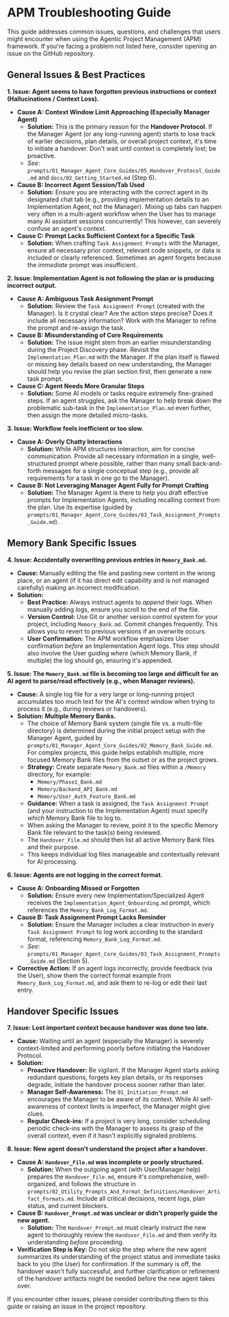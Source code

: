 # APM Troubleshooting Guide

This guide addresses common issues, questions, and challenges that users might encounter when using the Agentic Project Management (APM) framework. If you're facing a problem not listed here, consider opening an issue on the GitHub repository.

## General Issues & Best Practices

**1. Issue: Agent seems to have forgotten previous instructions or context (Hallucinations / Context Loss).**

- **Cause A: Context Window Limit Approaching (Especially Manager Agent)**
    - **Solution:** This is the primary reason for the **Handover Protocol**. If the Manager Agent (or any long-running agent) starts to lose track of earlier decisions, plan details, or overall project context, it's time to initiate a handover. Don't wait until context is completely lost; be proactive.
    - _See:_ `prompts/01_Manager_Agent_Core_Guides/05_Handover_Protocol_Guide.md` and `docs/02_Getting_Started.md` (Step 6).
- **Cause B: Incorrect Agent Session/Tab Used**
    - **Solution:** Ensure you are interacting with the correct agent in its designated chat tab (e.g., providing implementation details to an Implementation Agent, not the Manager). Mixing up tabs can happen very often in a multi-agent workflow when the User has to manage many AI assistant sessions concurrently! This however, can severely confuse an agent's context.
- **Cause C: Prompt Lacks Sufficient Context for a Specific Task**
    - **Solution:** When crafting `Task Assignment Prompts` with the Manager, ensure all necessary prior context, relevant code snippets, or data is included or clearly referenced. Sometimes an agent forgets because the _immediate_ prompt was insufficient.

**2. Issue: Implementation Agent is not following the plan or is producing incorrect output.**

- **Cause A: Ambiguous Task Assignment Prompt**
    - **Solution:** Review the `Task Assignment Prompt` (created with the Manager). Is it crystal clear? Are the action steps precise? Does it include all necessary information? Work with the Manager to refine the prompt and re-assign the task.
- **Cause B: Misunderstanding of Core Requirements**
    - **Solution:** The issue might stem from an earlier misunderstanding during the Project Discovery phase. Revisit the `Implementation_Plan.md` with the Manager. If the plan itself is flawed or missing key details based on new understanding, the Manager should help you revise the plan section first, then generate a new task prompt.
- **Cause C: Agent Needs More Granular Steps**
    - **Solution:** Some AI models or tasks require extremely fine-grained steps. If an agent struggles, ask the Manager to help break down the problematic sub-task in the `Implementation_Plan.md` even further, then assign the more detailed micro-tasks.

**3. Issue: Workflow feels inefficient or too slow.**

- **Cause A: Overly Chatty Interactions**
    - **Solution:** While APM structures interaction, aim for concise communication. Provide all necessary information in a single, well-structured prompt where possible, rather than many small back-and-forth messages for a single conceptual step (e.g., provide all requirements for a task in one go to the Manager).
- **Cause B: Not Leveraging Manager Agent Fully for Prompt Crafting**
    - **Solution:** The Manager Agent is there to help you draft effective prompts for Implementation Agents, including recalling context from the plan. Use its expertise (guided by `prompts/01_Manager_Agent_Core_Guides/03_Task_Assignment_Prompts_Guide.md`).

## Memory Bank Specific Issues

**4. Issue: Accidentally overwriting previous entries in `Memory_Bank.md`.**

- **Cause:** Manually editing the file and pasting new content in the wrong place, or an agent (if it has direct edit capability and is not managed carefully) making an incorrect modification.
- **Solution:**
    - **Best Practice:** Always instruct agents to _append_ their logs. When manually adding logs, ensure you scroll to the end of the file.
    - **Version Control:** Use Git or another version control system for your project, including `Memory_Bank.md`. Commit changes frequently. This allows you to revert to previous versions if an overwrite occurs.
    - **User Confirmation:** The APM workflow emphasizes User confirmation _before_ an Implementation Agent logs. This step should also involve the User guiding _where_ (which Memory Bank, if multiple) the log should go, ensuring it's appended.

**5. Issue: The `Memory_Bank.md` file is becoming too large and difficult for an AI agent to parse/read effectively (e.g., when Manager reviews).**

- **Cause:** A single log file for a very large or long-running project accumulates too much text for the AI's context window when trying to process it (e.g., during reviews or handovers).
- **Solution: Multiple Memory Banks.**
    - The choice of Memory Bank system (single file vs. a multi-file directory) is determined during the initial project setup with the Manager Agent, guided by `prompts/01_Manager_Agent_Core_Guides/02_Memory_Bank_Guide.md`. For complex projects, this guide helps establish multiple, more focused Memory Bank files from the outset or as the project grows.
    - **Strategy:** Create separate `Memory_Bank.md` files within a `/Memory` directory, for example:
        - `Memory/Phase1_Bank.md`
        - `Memory/Backend_API_Bank.md`
        - `Memory/User_Auth_Feature_Bank.md`
    - **Guidance:** When a task is assigned, the `Task Assignment Prompt` (and your instruction to the Implementation Agent) must specify _which_ Memory Bank file to log to.
    - When asking the Manager to review, point it to the specific Memory Bank file relevant to the task(s) being reviewed.
    - The `Handover_File.md` should then list all active Memory Bank files and their purpose.
    - This keeps individual log files manageable and contextually relevant for AI processing.

**6. Issue: Agents are not logging in the correct format.**

- **Cause A: Onboarding Missed or Forgotten**
    - **Solution:** Ensure every new Implementation/Specialized Agent receives the `Implementation_Agent_Onboarding.md` prompt, which references the `Memory_Bank_Log_Format.md`.
- **Cause B: Task Assignment Prompt Lacks Reminder**
    - **Solution:** Ensure the Manager includes a clear instruction in every `Task Assignment Prompt` to log work according to the standard format, referencing `Memory_Bank_Log_Format.md`.
    - _See:_ `prompts/01_Manager_Agent_Core_Guides/03_Task_Assignment_Prompts_Guide.md` (Section 5).
- **Corrective Action:** If an agent logs incorrectly, provide feedback (via the User), show them the correct format example from `Memory_Bank_Log_Format.md`, and ask them to re-log or edit their last entry.

## Handover Specific Issues

**7. Issue: Lost important context because handover was done too late.**

- **Cause:** Waiting until an agent (especially the Manager) is severely context-limited and performing poorly before initiating the Handover Protocol.
- **Solution:**
    - **Proactive Handover:** Be vigilant. If the Manager Agent starts asking redundant questions, forgets key plan details, or its responses degrade, initiate the handover process sooner rather than later.
    - **Manager Self-Awareness:** The `01_Initiation_Prompt.md` encourages the Manager to be aware of its context. While AI self-awareness of context limits is imperfect, the Manager might give clues.
    - **Regular Check-ins:** If a project is very long, consider scheduling periodic check-ins with the Manager to assess its grasp of the overall context, even if it hasn't explicitly signaled problems.

**8. Issue: New agent doesn't understand the project after a handover.**

- **Cause A: `Handover_File.md` was incomplete or poorly structured.**
    - **Solution:** When the outgoing agent (with User/Manager help) prepares the `Handover_File.md`, ensure it's comprehensive, well-organized, and follows the structure in `prompts/02_Utility_Prompts_And_Format_Definitions/Handover_Artifact_Formats.md`. Include all critical decisions, recent logs, plan status, and current blockers.
- **Cause B: `Handover_Prompt.md` was unclear or didn't properly guide the new agent.**
    - **Solution:** The `Handover_Prompt.md` must clearly instruct the new agent to thoroughly review the `Handover_File.md` and then verify its understanding _before_ proceeding.
- **Verification Step is Key:** Do not skip the step where the new agent summarizes its understanding of the project status and immediate tasks back to you (the User) for confirmation. If the summary is off, the handover wasn't fully successful, and further clarification or refinement of the handover artifacts might be needed before the new agent takes over.

If you encounter other issues, please consider contributing them to this guide or raising an issue in the project repository.
